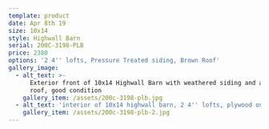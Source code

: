 ```yaml
---
template: product
date: Apr 8th 19
size: 10x14
style: Highwall Barn
serial: 200C-3198-PLB
price: 2380
options: '2 4'' lofts, Pressure Treated siding, Brown Roof'
gallery_image:
  - alt_text: >-
      Exterior front of 10x14 Highwall Barn with weathered siding and a brown
      roof, good condition
    gallery_item: /assets/200c-3198-plb.jpg
  - alt_text: 'interior of 10x14 highwall barn, 2 4'' lofts, plywood on floor'
    gallery_item: /assets/200c-3198-plb-2.jpg
---
```


